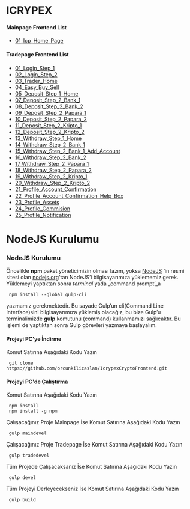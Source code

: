 # ICRYPEX

#### Mainpage Frontend List
 - [01_Icp_Home_Page](https://orcunkilicaslan.github.io/IcrypexCryptoFrontend/mainpage/01_Icp_Home_Page.html)

#### Tradepage Frontend List
 - [01_Login_Step_1](https://orcunkilicaslan.github.io/IcrypexCryptoFrontend/tradepage/01_Login_Step_1.html)
 - [02_Login_Step_2](https://orcunkilicaslan.github.io/IcrypexCryptoFrontend/tradepage/02_Login_Step_2.html)
 - [03_Trader_Home](https://orcunkilicaslan.github.io/IcrypexCryptoFrontend/tradepage/03_Trader_Home.html)
 - [04_Easy_Buy_Sell](https://orcunkilicaslan.github.io/IcrypexCryptoFrontend/tradepage/04_Easy_Buy_Sell.html)
 - [05_Deposit_Step_1_Home](https://orcunkilicaslan.github.io/IcrypexCryptoFrontend/tradepage/05_Deposit_Step_1_Home.html)
 - [07_Deposit_Step_2_Bank_1](https://orcunkilicaslan.github.io/IcrypexCryptoFrontend/tradepage/07_Deposit_Step_2_Bank_1.html)
 - [08_Deposit_Step_2_Bank_2](https://orcunkilicaslan.github.io/IcrypexCryptoFrontend/tradepage/08_Deposit_Step_2_Bank_2.html)
 - [09_Deposit_Step_2_Papara_1](https://orcunkilicaslan.github.io/IcrypexCryptoFrontend/tradepage/09_Deposit_Step_2_Papara_1.html)
 - [10_Deposit_Step_2_Papara_2](https://orcunkilicaslan.github.io/IcrypexCryptoFrontend/tradepage/10_Deposit_Step_2_Papara_2.html)
 - [11_Deposit_Step_2_Kripto_1](https://orcunkilicaslan.github.io/IcrypexCryptoFrontend/tradepage/11_Deposit_Step_2_Kripto_1.html)
 - [12_Deposit_Step_2_Kripto_2](https://orcunkilicaslan.github.io/IcrypexCryptoFrontend/tradepage/12_Deposit_Step_2_Kripto_2.html)
 - [13_Withdraw_Step_1_Home](https://orcunkilicaslan.github.io/IcrypexCryptoFrontend/tradepage/13_Withdraw_Step_1_Home.html)
 - [14_Withdraw_Step_2_Bank_1](https://orcunkilicaslan.github.io/IcrypexCryptoFrontend/tradepage/14_Withdraw_Step_2_Bank_1.html)
 - [15_Withdraw_Step_2_Bank_1_Add_Account](https://orcunkilicaslan.github.io/IcrypexCryptoFrontend/tradepage/15_Withdraw_Step_2_Bank_1_Add_Account.html)
 - [16_Withdraw_Step_2_Bank_2](https://orcunkilicaslan.github.io/IcrypexCryptoFrontend/tradepage/16_Withdraw_Step_2_Bank_2.html)
 - [17_Withdraw_Step_2_Papara_1](https://orcunkilicaslan.github.io/IcrypexCryptoFrontend/tradepage/17_Withdraw_Step_2_Papara_1.html)
 - [18_Withdraw_Step_2_Papara_2](https://orcunkilicaslan.github.io/IcrypexCryptoFrontend/tradepage/18_Withdraw_Step_2_Papara_2.html)
 - [19_Withdraw_Step_2_Kripto_1](https://orcunkilicaslan.github.io/IcrypexCryptoFrontend/tradepage/19_Withdraw_Step_2_Kripto_1.html)
 - [20_Withdraw_Step_2_Kripto_2](https://orcunkilicaslan.github.io/IcrypexCryptoFrontend/tradepage/20_Withdraw_Step_2_Kripto_2.html)
 - [21_Profile_Account_Confirmation](https://orcunkilicaslan.github.io/IcrypexCryptoFrontend/tradepage/21_Profile_Account_Confirmation.html)
 - [22_Profile_Account_Confirmation_Help_Box](https://orcunkilicaslan.github.io/IcrypexCryptoFrontend/tradepage/22_Profile_Account_Confirmation_Help_Box.html)
 - [23_Profile_Assets](https://orcunkilicaslan.github.io/IcrypexCryptoFrontend/tradepage/23_Profile_Assets.html)
 - [24_Profile_Commision](https://orcunkilicaslan.github.io/IcrypexCryptoFrontend/tradepage/24_Profile_Commision.html)
 - [25_Profile_Notification](https://orcunkilicaslan.github.io/IcrypexCryptoFrontend/tradepage/25_Profile_Notification.html)

  
# NodeJS Kurulumu
  
### NodeJS Kurulumu  
Öncelikle **npm** paket yöneticimizin olması lazım, yoksa [NodeJS](https://nodejs.org/) ‘in resmi sitesi olan [nodejs.org](https://nodejs.org/en/download/)’tan NodeJS’i bilgisayarımıza yüklememiz gerek.  Yüklemeyi yaptıktan sonra _terminal_ yada _command prompt’_a  
  
     npm install --global gulp-cli  

yazmamız gerekmektedir. Bu sayade Gulp’un cli(Command Line Interface)sini bilgisayarımıza yüklemiş olacağız, bu bize Gulp’u terminalimizde **gulp** komutunu (command) kullanmamızı sağlıcaktır. Bu işlemi de yaptıktan sonra Gulp görevleri yazmaya başlayalım.  
  
  
#### Projeyi PC'ye İndirme  
Komut Satırına Aşağıdaki Kodu Yazın  

     git clone https://github.com/orcunkilicaslan/IcrypexCryptoFrontend.git  

#### Projeyi PC'de Çalıştırma  
Komut Satırına Aşağıdaki Kodu Yazın  

     npm install
     npm install -g npm  

Çalışacağınız Proje Mainpage İse Komut Satırına Aşağıdaki Kodu Yazın  

     gulp maindevel  

Çalışacağınız Proje Tradepage İse Komut Satırına Aşağıdaki Kodu Yazın  

     gulp tradedevel  

Tüm Projede Çalışacaksanız İse Komut Satırına Aşağıdaki Kodu Yazın  

     gulp devel  

Tüm Projeyi Derleyecekseniz İse Komut Satırına Aşağıdaki Kodu Yazın  

     gulp build

